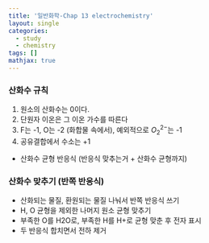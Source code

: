 ```yaml
---
title: '일반화학-Chap 13 electrochemistry'
layout: single
categories:
  - study
  - chemistry
tags: []
mathjax: true
---
```


### 산화수 규칙

1. 원소의 산화수는 0이다.
2. 단원자 이온은 그 이온 가수를 따른다
3. F는 -1, O는 -2 (화합물 속에서), 예외적으로  $O_2^{2-}$는 -1
4. 공유결합에서 수소는 +1

- 산화수 균형 반응식 (반응식 맞추는거 + 산화수 균형까지)

### 산화수 맞추기 (반쪽 반응식)


- 산화되는 물질, 환원되는 물질 나눠서 반쪽 반응식 쓰기
- H, O 균형을 제외한 나머지 원소 균형 맞추기
- 부족한 O를 H2O로, 부족한 H를 H+로 균형 맞춘 후 전자 표시
- 두 반응식 합치면서 전하 제거
